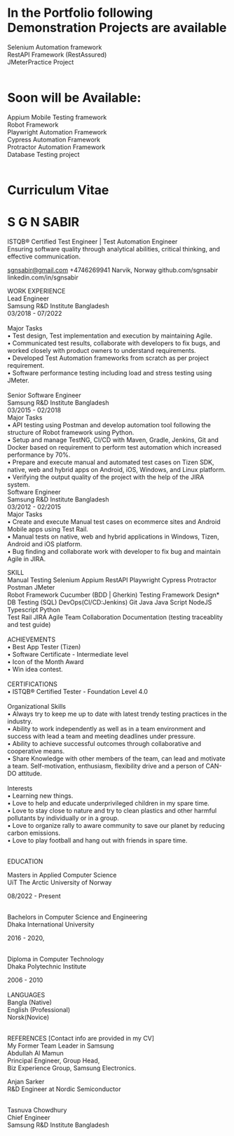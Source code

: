 # In the Portfolio following Demonstration Projects are available <br>

Selenium Automation framework<br>
RestAPI Framework (RestAssured)<br>
JMeterPractice Project<br><br>

# Soon will be Available: <br>
Appium Mobile Testing framework <br>
Robot Framework <br>
Playwright Automation Framework <br>
Cypress Automation Framework <br>
Protractor Automation Framework <br>
Database Testing project <br> <br>

# Curriculum Vitae

# S G N SABIR<br>
ISTQB®️ Certified Test Engineer | Test Automation Engineer<br>
Ensuring software quality through analytical abilities, critical thinking, and effective communication.<br>

  sgnsabir@gmail.com        +4746269941        Narvik, Norway           github.com/sgnsabir	   linkedin.com/in/sgnsabir<br>
 
WORK EXPERIENCE<br>
Lead Engineer<br>
Samsung R&D Institute Bangladesh<br>
03/2018 - 07/2022<br><br>
Major Tasks<br>
•	Test design, Test implementation and execution by maintaining Agile.<br>
•	Communicated test results, collaborate with developers to fix bugs, and worked closely with product owners to understand requirements.<br>
•	Developed Test Automation frameworks from scratch as per project requirement. <br>
•	Software performance testing including load and stress testing using JMeter. <br><br>
Senior Software Engineer<br>
Samsung R&D Institute Bangladesh<br>
03/2015 - 02/2018<br>
Major Tasks<br>
•	API testing using Postman and develop automation tool following the structure of Robot framework using Python.<br>
•	Setup and manage TestNG, CI/CD with Maven, Gradle, Jenkins, Git and Docker based on requirement to perform test automation which increased performance by 70%.<br>
•	Prepare and execute manual and automated test cases on Tizen SDK, native, web and hybrid apps on Android, iOS, Windows, and Linux platform.<br>
•	Verifying the output quality of the project with the help of the JIRA system.<br>
Software Engineer<br>
Samsung R&D Institute Bangladesh<br>
03/2012 - 02/2015<br>
Major Tasks<br>
•	Create and execute Manual test cases on ecommerce sites and Android Mobile apps using Test Rail.<br>
•	Manual tests on native, web and hybrid applications in Windows, Tizen, Android and iOS platform.<br>
•	Bug finding and collaborate work with developer to fix bug and maintain Agile in JIRA.<br>

SKILL<br>
Manual Testing Selenium Appium RestAPI Playwright Cypress Protractor Postman JMeter<br>
Robot Framework Cucumber (BDD | Gherkin) Testing Framework Design*<br>
DB Testing (SQL) DevOps(CI/CD:Jenkins) Git Java Java Script NodeJS Typescript Python <br>
Test Rail JIRA Agile Team Collaboration Documentation (testing traceablity and test guide)<br><br> 
ACHIEVEMENTS<br>
•	Best App Tester (Tizen)<br>
•	Software Certificate - Intermediate level<br>
•	Icon of the Month Award<br>
•	Win idea contest.<br><br>
CERTIFICATIONS<br>
•	ISTQB® Certified Tester - Foundation Level 4.0<br><br>
Organizational Skills<br>
•	Always try to keep me up to date with latest trendy testing practices in the industry.<br>
•	Ability to work independently as well as in a team environment and success with lead a team and meeting deadlines under pressure.<br>
•	Ability to achieve successful outcomes through collaborative and cooperative means.<br>
•	Share Knowledge with other members of the team, can lead and motivate a team. Self-motivation, enthusiasm, flexibility drive and a person of CAN-DO attitude.<br><br>
Interests <br>
•	Learning new things.<br>
•	Love to help and educate underprivileged children in my spare time.<br>
•	Love to stay close to nature and try to clean plastics and other harmful pollutants by individually or in a group. <br>
•	Love to organize rally to aware community to save our planet by reducing carbon emissions.<br>
•	Love to play football and hang out with friends in spare time.<br><br>
 
EDUCATION<br>

Masters in Applied Computer Science<br>
UiT The Arctic University of Norway<br>

08/2022 - Present<br><br>

Bachelors in Computer Science and Engineering<br>
Dhaka International University<br>

2016 - 2020,<br><br>

Diploma in Computer Technology<br>
Dhaka Polytechnic Institute<br>

2006 - 2010<br><br>
LANGUAGES<br>
Bangla (Native) <br>
English (Professional)<br>
Norsk(Novice)<br><br>

REFERENCES [Contact info are provided in my CV] <br>
My Former Team Leader in Samsung<br>
Abdullah Al Mamun<br>
Principal Engineer, Group Head, <br>
Biz Experience Group, Samsung Electronics.<br>

Anjan Sarker <br>
R&D Engineer at Nordic Semiconductor<br><br>

Tasnuva Chowdhury<br>
Chief Engineer <br>
Samsung R&D Institute Bangladesh<br>

